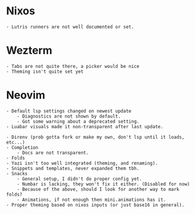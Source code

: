 # Nixos
    - Lutris runners are not well documented or set.
# Wezterm
    - Tabs are not quite there, a picker would be nice
    - Theming isn't quite set yet
# Neovim
    - Default lsp settings changed on newest update
        - Diagnostics are not shown by default.
        - Got some warning about a deprecated setting.
    - Luabar visuals made it non-transparent after last update.

    - Direnv (prob gotta fork or make my own, don't lsp until it loads, etc...)
    - Completion
        - Docs are not transparent.
    - Folds
    - Yazi isn't too well integrated (theming, and renaming).
    - Snippets and templates, never expanded them tbh.
    - Snacks
        - General setup, I didn't do proper config yet.
        - Numbar is lacking, they won't fix it either. (Disabled for now)
        - Because of the above, should I look for another way to mark folds?
        - Animations, if not enough then mini.animations has it.
    - Proper theming based on nixos inputs (or just base16 in general).
